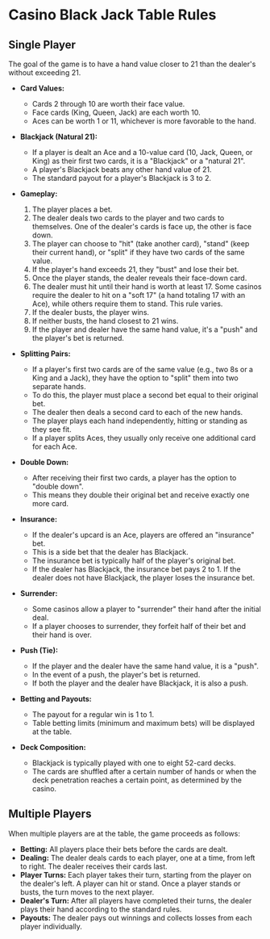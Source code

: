 # Casino Black Jack Table Rules

## Single Player

The goal of the game is to have a hand value closer to 21 than the dealer's without exceeding 21.

*   **Card Values:**
    *   Cards 2 through 10 are worth their face value.
    *   Face cards (King, Queen, Jack) are each worth 10.
    *   Aces can be worth 1 or 11, whichever is more favorable to the hand.

*   **Blackjack (Natural 21):**
    *   If a player is dealt an Ace and a 10-value card (10, Jack, Queen, or King) as their first two cards, it is a "Blackjack" or a "natural 21".
    *   A player's Blackjack beats any other hand value of 21.
    *   The standard payout for a player's Blackjack is 3 to 2.

*   **Gameplay:**
    1.  The player places a bet.
    2.  The dealer deals two cards to the player and two cards to themselves. One of the dealer's cards is face up, the other is face down.
    3.  The player can choose to "hit" (take another card), "stand" (keep their current hand), or "split" if they have two cards of the same value.
    4.  If the player's hand exceeds 21, they "bust" and lose their bet.
    5.  Once the player stands, the dealer reveals their face-down card.
    6.  The dealer must hit until their hand is worth at least 17. Some casinos require the dealer to hit on a "soft 17" (a hand totaling 17 with an Ace), while others require them to stand. This rule varies.
    7.  If the dealer busts, the player wins.
    8.  If neither busts, the hand closest to 21 wins.
    9.  If the player and dealer have the same hand value, it's a "push" and the player's bet is returned.

*   **Splitting Pairs:**
    *   If a player's first two cards are of the same value (e.g., two 8s or a King and a Jack), they have the option to "split" them into two separate hands.
    *   To do this, the player must place a second bet equal to their original bet.
    *   The dealer then deals a second card to each of the new hands.
    *   The player plays each hand independently, hitting or standing as they see fit.
    *   If a player splits Aces, they usually only receive one additional card for each Ace.

*   **Double Down:**
    *   After receiving their first two cards, a player has the option to "double down".
    *   This means they double their original bet and receive exactly one more card.

*   **Insurance:**
    *   If the dealer's upcard is an Ace, players are offered an "insurance" bet.
    *   This is a side bet that the dealer has Blackjack.
    *   The insurance bet is typically half of the player's original bet.
    *   If the dealer has Blackjack, the insurance bet pays 2 to 1. If the dealer does not have Blackjack, the player loses the insurance bet.

*   **Surrender:**
    *   Some casinos allow a player to "surrender" their hand after the initial deal.
    *   If a player chooses to surrender, they forfeit half of their bet and their hand is over.

*   **Push (Tie):**
    *   If the player and the dealer have the same hand value, it is a "push".
    *   In the event of a push, the player's bet is returned.
    *   If both the player and the dealer have Blackjack, it is also a push.

*   **Betting and Payouts:**
    *   The payout for a regular win is 1 to 1.
    *   Table betting limits (minimum and maximum bets) will be displayed at the table.

*   **Deck Composition:**
    *   Blackjack is typically played with one to eight 52-card decks.
    *   The cards are shuffled after a certain number of hands or when the deck penetration reaches a certain point, as determined by the casino.

## Multiple Players

When multiple players are at the table, the game proceeds as follows:

*   **Betting:** All players place their bets before the cards are dealt.
*   **Dealing:** The dealer deals cards to each player, one at a time, from left to right. The dealer receives their cards last.
*   **Player Turns:** Each player takes their turn, starting from the player on the dealer's left. A player can hit or stand. Once a player stands or busts, the turn moves to the next player.
*   **Dealer's Turn:** After all players have completed their turns, the dealer plays their hand according to the standard rules.
*   **Payouts:** The dealer pays out winnings and collects losses from each player individually.
